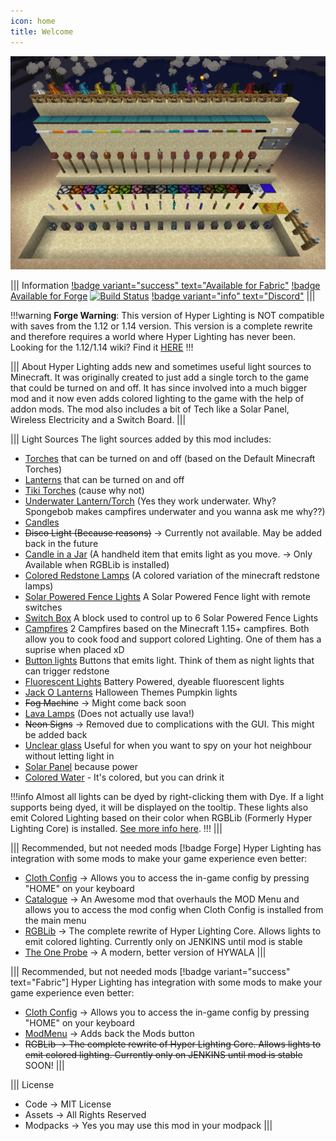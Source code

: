 ```yaml
---
icon: home
title: Welcome
---
```


![Hyper Lighting Overview](img/hl-main.png)

||| Information
[!badge variant="success" text="Available for Fabric"](https://www.curseforge.com/minecraft/mc-mods/hyper-lighting-fabric) [!badge Available for Forge](https://www.curseforge.com/minecraft/mc-mods/hyper-lighting) [![Build Status](https://ci.firstdarkdev.xyz/buildStatus/icon?job=Hyper+Lighting%2F1.18.x)](https://ci.firstdarkdev.xyz/job/Hyper%20Lighting/job/1.18.x/) [!badge variant="info" text="Discord"](https://discord.firstdarkdev.xyz)
|||

!!!warning
**Forge Warning**: This version of Hyper Lighting is NOT compatible with saves from the 1.12 or 1.14 version. This version is a complete rewrite and therefore requires a world where Hyper Lighting has never been. Looking for the 1.12/1.14 wiki? Find it [HERE](https://hyperlightingold.hypherionmc.me/)
!!!

||| About
Hyper Lighting adds new and sometimes useful light sources to Minecraft. It was originally created to just add a single torch to the game that could be turned on and off. It has since involved into a much bigger mod and it now even adds colored lighting to the game with the help of addon mods. The mod also includes a bit of Tech like a Solar Panel, Wireless Electricity and a Switch Board.
|||

||| Light Sources
The light sources added by this mod includes:

* [Torches](help/blocks/torches.md) that can be turned on and off (based on the Default Minecraft Torches)
* [Lanterns](help/blocks/lanterns.md) that can be turned on and off
* [Tiki Torches](help/blocks/tiki-torches.md) (cause why not)
* [Underwater Lantern/Torch](help/blocks/underwater-lighting.md) (Yes they work underwater. Why? Spongebob makes campfires underwater and you wanna ask me why??)
* [Candles](help/blocks/candles.md)
* ~~Disco Light (Because reasons)~~ -> Currently not available. May be added back in the future
* [Candle in a Jar](help/items/candle-in-jar.md) (A handheld item that emits light as you move. -> Only Available when RGBLib is installed)
* [Colored Redstone Lamps](help/blocks/redstone-lamps.md) (A colored variation of the minecraft redstone lamps)
* [Solar Powered Fence Lights](help/blocks/solar-fence.md) A Solar Powered Fence light with remote switches
* [Switch Box](help/blocks/switch-box.md) A block used to control up to 6 Solar Powered Fence Lights
* [Campfires](help/blocks/campfires.md) 2 Campfires based on the Minecraft 1.15+ campfires. Both allow you to cook food and support colored Lighting. One of them has a suprise when placed xD
* [Button lights](help/blocks/button-lights.md) Buttons that emits light. Think of them as night lights that can trigger redstone
* [Fluorescent Lights](help/blocks/flores-light.md) Battery Powered, dyeable fluorescent lights
* [Jack O Lanterns](help/blocks/jack-lantern.md) Halloween Themes Pumpkin lights
* ~~Fog Machine~~ -> Might come back soon
* [Lava Lamps](help/blocks/lava-lamp.md) (Does not actually use lava!)
* ~~Neon Signs~~ -> Removed due to complications with the GUI. This might be added back
* [Unclear glass](help/blocks/unclear-glass.md) Useful for when you want to spy on your hot neighbour without letting light in
* [Solar Panel](help/blocks/solar-panel.md) because power
* [Colored Water](help/blocks/colored-water.md) - It's colored, but you can drink it

!!!info
Almost all lights can be dyed by right-clicking them with Dye. If a light supports being dyed, it will be displayed on the tooltip. These lights also emit Colored Lighting based on their color when RGBLib (Formerly Hyper Lighting Core) is installed. [See more info here](help/integrations.md).
!!!
|||

||| Recommended, but not needed mods [!badge Forge]
Hyper Lighting has integration with some mods to make your game experience even better:
* [Cloth Config](https://www.curseforge.com/minecraft/mc-mods/cloth-config-forge) -> Allows you to access the in-game config by pressing "HOME" on your keyboard
* [Catalogue](https://www.curseforge.com/minecraft/mc-mods/catalogue) -> An Awesome mod that overhauls the MOD Menu and allows you to access the mod config when Cloth Config is installed from the main menu
* [RGBLib](https://ci.firstdarkdev.xyz/job/RGBLib/) -> The complete rewrite of Hyper Lighting Core. Allows lights to emit colored lighting. Currently only on JENKINS until mod is stable
* [The One Probe](https://www.curseforge.com/minecraft/mc-mods/the-one-probe) -> A modern, better version of HYWALA
|||

||| Recommended, but not needed mods [!badge variant="success" text="Fabric"]
Hyper Lighting has integration with some mods to make your game experience even better:
* [Cloth Config](https://www.curseforge.com/minecraft/mc-mods/cloth-config) -> Allows you to access the in-game config by pressing "HOME" on your keyboard
* [ModMenu](https://www.curseforge.com/minecraft/mc-mods/modmenu) -> Adds back the Mods button
* ~~RGBLib -> The complete rewrite of Hyper Lighting Core. Allows lights to emit colored lighting. Currently only on JENKINS until mod is stable~~ SOON!
|||

||| License
* Code -> MIT License
* Assets -> All Rights Reserved
* Modpacks -> Yes you may use this mod in your modpack
|||
